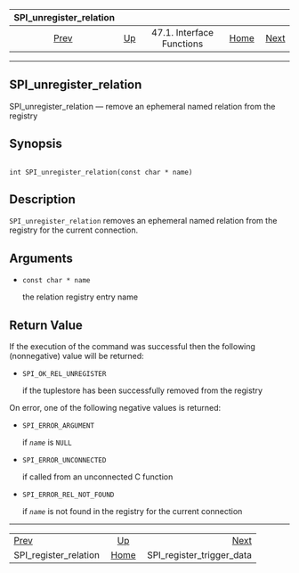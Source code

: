 <!--?xml version="1.0" encoding="UTF-8" standalone="no"?-->

|                    SPI\_unregister\_relation                    |                                                      |                           |                                                       |                                                                         |
| :-------------------------------------------------------------: | :--------------------------------------------------- | :-----------------------: | ----------------------------------------------------: | ----------------------------------------------------------------------: |
| [Prev](spi-spi-register-relation.html "SPI_register_relation")  | [Up](spi-interface.html "47.1. Interface Functions") | 47.1. Interface Functions | [Home](index.html "PostgreSQL 17devel Documentation") |  [Next](spi-spi-register-trigger-data.html "SPI_register_trigger_data") |

***

## SPI\_unregister\_relation

SPI\_unregister\_relation — remove an ephemeral named relation from the registry

## Synopsis

```

int SPI_unregister_relation(const char * name)
```

## Description

`SPI_unregister_relation` removes an ephemeral named relation from the registry for the current connection.

## Arguments

* `const char * name`

    the relation registry entry name

## Return Value

If the execution of the command was successful then the following (nonnegative) value will be returned:

* `SPI_OK_REL_UNREGISTER`

    if the tuplestore has been successfully removed from the registry

On error, one of the following negative values is returned:

* `SPI_ERROR_ARGUMENT`

    if *`name`* is `NULL`

* `SPI_ERROR_UNCONNECTED`

    if called from an unconnected C function

* `SPI_ERROR_REL_NOT_FOUND`

    if *`name`* is not found in the registry for the current connection

***

|                                                                 |                                                       |                                                                         |
| :-------------------------------------------------------------- | :---------------------------------------------------: | ----------------------------------------------------------------------: |
| [Prev](spi-spi-register-relation.html "SPI_register_relation")  |  [Up](spi-interface.html "47.1. Interface Functions") |  [Next](spi-spi-register-trigger-data.html "SPI_register_trigger_data") |
| SPI\_register\_relation                                         | [Home](index.html "PostgreSQL 17devel Documentation") |                                            SPI\_register\_trigger\_data |
